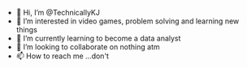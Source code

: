 - 👋 Hi, I’m @TechnicallyKJ
- 👀 I’m interested in video games, problem solving and learning new things
- 🌱 I’m currently learning to become a data analyst
- 💞️ I’m looking to collaborate on nothing atm
- 📫 How to reach me ...don't 

<!---
TechnicallyKJ/TechnicallyKJ is a ✨ special ✨ repository because its `README.md` (this file) appears on your GitHub profile.
You can click the Preview link to take a look at your changes.
--->
